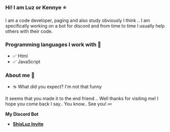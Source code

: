 ### Hi! I am Luz or Kennye ⭐

I am a code developer, paging and also study obviously I think .. I am specifically working on a bot for discord and from time to time I usually help others with their code.

### Programming languages I work with 📰
- ✅ Html
- ✅ JavaScript

### About me 🔎
- ☕ What did you expect? I'm not that funny

It seems that you made it to the end friend .. Well thanks for visiting me! I hope you come back I say.. You know.. See you! 💤

**My Discord Bot**
- **[ShixLuz Invite](https://discord.com/api/oauth2/authorize?client_id=891784101143658567&redirect_uri=https%3A%2F%2Fdiscord.com%2Foauth2%2Fauthorize%3Fclient_id%3D891784101143658567%26scope%3Dbot%26permissions%3D1342565479&response_type=code&scope=identify%20email%20guilds)**
